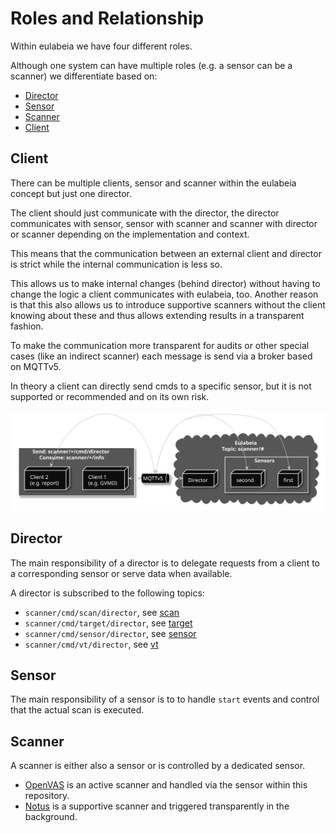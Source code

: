 # Roles and Relationship

Within eulabeia we have four different roles.

Although one system can have multiple roles (e.g. a sensor can be a scanner) we differentiate based on:

- [Director](#Director)
- [Sensor](#Sensor)
- [Scanner](#Scanner)
- [Client](#Client)

## Client

There can be multiple clients, sensor and scanner within the eulabeia concept but just one director.

The client should just communicate with the director, the director communicates with sensor, sensor with scanner and scanner with director or scanner depending on the implementation and context.

This means that the communication between an external client and director is strict while the internal communication is less so.

This allows us to make internal changes (behind director) without having to change the logic a client communicates with eulabeia, too. Another reason is that this also allows us to introduce supportive scanners without the client knowing about these and thus allows extending results in a transparent fashion.

To make the communication more transparent for audits or other special cases (like an indirect scanner) each message is send via a broker based on MQTTv5.

In theory a client can directly send cmds to a specific sensor, but it is not supported or recommended and on its own risk.
<!---
render with: plantuml -tsvg roles-and-relationship.md
@startuml relationship
skinparam monochrome reverse
skinparam cloud {
    BackgroundColor darkgrey
}
skinparam rectangle {
    BackgroundColor darkgrey
}
rectangle "Send: scanner/+/cmd/director\nConsume: scanner/+/info" as c{
    node "Client 1 \n (e.g. GVMD)" as c1
    node "Client 2 \n (e.g. report)" as c2
}
    queue "MQTTv5" as q1 
cloud "Eulabeia\nTopic: scanner/#" as e {
    node "Director" as d
    rectangle "Sensors" as s {
        node "first" as s1
        node "second" as s2
    }
}
c1 <-> q1
c2 <-> q1
q1 <-> d
q1 <-> s1
q1 <-> s2
@enduml
-->

![relationship](./relationship.svg)

## Director

The main responsibility of a director is to delegate requests from a client to a corresponding sensor or serve data when available.

A director is subscribed to the following topics:

- `scanner/cmd/scan/director`, see [scan](../message_example#scan)
- `scanner/cmd/target/director`, see [target](../message_example#target)
- `scanner/cmd/sensor/director`, see [sensor](../message_example#sensor)
- `scanner/cmd/vt/director`, see [vt](../message_example#vt)

## Sensor

The main responsibility of a sensor is to to handle `start` events and control that the actual scan is executed.

## Scanner

A scanner is either also a sensor or is controlled by a dedicated sensor.

- [OpenVAS](https://github.com/greenbone/openvas-scanner/) is an active scanner and handled via the sensor within this repository.
- [Notus](https://github.com/greenbone/notus-scanner/) is a supportive scanner and triggered transparently in the background.
